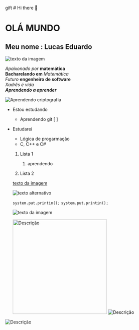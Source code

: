gift # Hi there 👋

<!-- Cabeçalhos -->

# OLÁ MUNDO
<h2>Meu nome  : Lucas Eduardo</h2> 

   ![texto da imagem](https://media.tenor.com/Vd-hE4bIEU8AAAAj/amicat1-math.gif)

*Apaixonado por*  **matemática** <br>
**Bacharelando em** *Matemática*<br>
 _Futuro_ __engenheiro de software__<br>
*Xadrês é vida*<br>
___Aprendendo a aprender___

![Aprendendo criptografia](https://www.inovacaotecnologica.com.br/noticias/imagens/010150100628-criptografia-e-caos-2.gif)

- Estou estudando
   - Aprendendo git [ ] 
- Estudarei
    - Lógica de progarmação
    - C, C++ e C#

    1. Lista 1

        1. aprendendo
    
    2. Lista 2


    [texto da imagem](https://chatgpt.com/c/6899f12d-eea0-8323-8c40-0bff3eadde5a)


   ![texto alternativo](https://pensamentos.org/wp-content/uploads/2023/02/gifs-de-bom-dia-1.gif)


    `system.put.printin();`
    ```system.put.printin();```

    ![texto da imagem](https://tenor.com/pt-BR/view/tkthao219-lengtoo-gif-22349354)

    <img src="https://tenor.com/pt-BR/view/databending-encrypted-data-information-cyberdelic-gif-24791746" alt="Descrição" width="300">

    <img src="https://media3.giphy.com/media/v1.Y2lkPTc5MGI3NjExZjBscGk5OHM4M2c3dzZsOGZiMDVpM2xidmZkeHF1Y3B2NzZsczc3cCZlcD12MV9pbnRlcm5hbF9naWZfYnlfaWQmY3Q9Zw/bq6oSl2yU8iYM/giphy.gif" alt="Descrição" style="max-width:50%; height:auto;">

<img src="https://4.bp.blogspot.com/-EcgswjdW7go/VOUspFzCYiI/AAAAAAAAPaI/lQGUGFfDL24/s1600/30.gif" alt="Descrição" style="max-width:60%; height:auto; display:block;">






